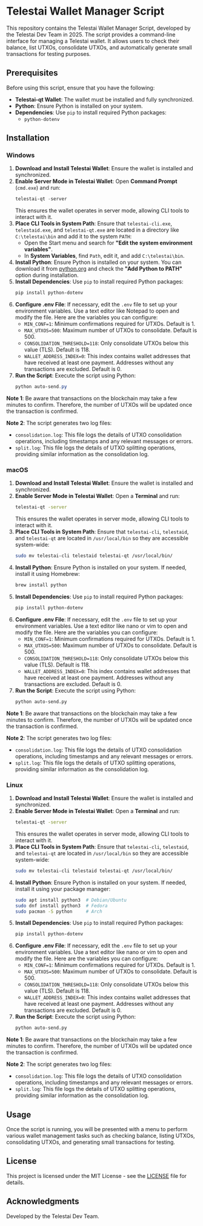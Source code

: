 # Telestai Wallet Manager Script

This repository contains the Telestai Wallet Manager Script, developed by the Telestai Dev Team in 2025. The script provides a command-line interface for managing a Telestai wallet. It allows users to check their balance, list UTXOs, consolidate UTXOs, and automatically generate small transactions for testing purposes.

## Prerequisites

Before using this script, ensure that you have the following:

- **Telestai-qt Wallet**: The wallet must be installed and fully synchronized.
- **Python**: Ensure Python is installed on your system.
- **Dependencies**: Use `pip` to install required Python packages:
    - `python-dotenv`

## Installation

### Windows

1. **Download and Install Telestai Wallet**: Ensure the wallet is installed and synchronized.  
2. **Enable Server Mode in Telestai Wallet**: Open **Command Prompt** (`cmd.exe`) and run:  
   ```powershell
   telestai-qt -server
   ```  
   This ensures the wallet operates in server mode, allowing CLI tools to interact with it.  
3. **Place CLI Tools in System Path**: Ensure that `telestai-cli.exe`, `telestaid.exe`, and `telestai-qt.exe` are located in a directory like `C:\telestai\bin` and add it to the system `PATH`:  
   - Open the Start menu and search for **"Edit the system environment variables"**.  
   - In **System Variables**, find `Path`, edit it, and add `C:\telestai\bin`.  
4. **Install Python**: Ensure Python is installed on your system. You can download it from [python.org](https://www.python.org/downloads/) and check the **"Add Python to PATH"** option during installation.  
5. **Install Dependencies**: Use `pip` to install required Python packages:  
   ```powershell
   pip install python-dotenv
   ```  
6. **Configure .env File**: If necessary, edit the `.env` file to set up your environment variables. Use a text editor like Notepad to open and modify the file. Here are the variables you can configure:
   - `MIN_CONF=1`: Minimum confirmations required for UTXOs. Default is 1.
   - `MAX_UTXOS=500`: Maximum number of UTXOs to consolidate. Default is 500.
   - `CONSOLIDATION_THRESHOLD=118`: Only consolidate UTXOs below this value (TLS). Default is 118.
   - `WALLET_ADDRESS_INDEX=0`: This index contains wallet addresses that have received at least one payment. Addresses without any transactions are excluded. Default is 0.
7. **Run the Script**: Execute the script using Python:  
   ```powershell
   python auto-send.py
   ```  

**Note 1**: Be aware that transactions on the blockchain may take a few minutes to confirm. Therefore, the number of UTXOs will be updated once the transaction is confirmed.

**Note 2**: The script generates two log files:
- `consolidation.log`: This file logs the details of UTXO consolidation operations, including timestamps and any relevant messages or errors.
- `split.log`: This file logs the details of UTXO splitting operations, providing similar information as the consolidation log.

### macOS

1. **Download and Install Telestai Wallet**: Ensure the wallet is installed and synchronized.  
2. **Enable Server Mode in Telestai Wallet**: Open a **Terminal** and run:  
   ```bash
   telestai-qt -server
   ```  
   This ensures the wallet operates in server mode, allowing CLI tools to interact with it.  
3. **Place CLI Tools in System Path**: Ensure that `telestai-cli`, `telestaid`, and `telestai-qt` are located in `/usr/local/bin` so they are accessible system-wide:  
   ```bash
   sudo mv telestai-cli telestaid telestai-qt /usr/local/bin/
   ```  
4. **Install Python**: Ensure Python is installed on your system. If needed, install it using Homebrew:  
   ```bash
   brew install python
   ```  
5. **Install Dependencies**: Use `pip` to install required Python packages:  
   ```bash
   pip install python-dotenv
   ```  
6. **Configure .env File**: If necessary, edit the `.env` file to set up your environment variables. Use a text editor like nano or vim to open and modify the file. Here are the variables you can configure:
   - `MIN_CONF=1`: Minimum confirmations required for UTXOs. Default is 1.
   - `MAX_UTXOS=500`: Maximum number of UTXOs to consolidate. Default is 500.
   - `CONSOLIDATION_THRESHOLD=118`: Only consolidate UTXOs below this value (TLS). Default is 118.
   - `WALLET_ADDRESS_INDEX=0`: This index contains wallet addresses that have received at least one payment. Addresses without any transactions are excluded. Default is 0.
7. **Run the Script**: Execute the script using Python:  
   ```bash
   python auto-send.py
   ```  

**Note 1**: Be aware that transactions on the blockchain may take a few minutes to confirm. Therefore, the number of UTXOs will be updated once the transaction is confirmed.

**Note 2**: The script generates two log files:
- `consolidation.log`: This file logs the details of UTXO consolidation operations, including timestamps and any relevant messages or errors.
- `split.log`: This file logs the details of UTXO splitting operations, providing similar information as the consolidation log.

### Linux

1. **Download and Install Telestai Wallet**: Ensure the wallet is installed and synchronized.  
2. **Enable Server Mode in Telestai Wallet**: Open a **Terminal** and run:  
   ```bash
   telestai-qt -server
   ```  
   This ensures the wallet operates in server mode, allowing CLI tools to interact with it.  
3. **Place CLI Tools in System Path**: Ensure that `telestai-cli`, `telestaid`, and `telestai-qt` are located in `/usr/local/bin` so they are accessible system-wide:  
   ```bash
   sudo mv telestai-cli telestaid telestai-qt /usr/local/bin/
   ```  
4. **Install Python**: Ensure Python is installed on your system. If needed, install it using your package manager:  
   ```bash
   sudo apt install python3  # Debian/Ubuntu  
   sudo dnf install python3  # Fedora  
   sudo pacman -S python     # Arch  
   ```  
5. **Install Dependencies**: Use `pip` to install required Python packages:  
   ```bash
   pip install python-dotenv
   ```  
6. **Configure .env File**: If necessary, edit the `.env` file to set up your environment variables. Use a text editor like nano or vim to open and modify the file. Here are the variables you can configure:
   - `MIN_CONF=1`: Minimum confirmations required for UTXOs. Default is 1.
   - `MAX_UTXOS=500`: Maximum number of UTXOs to consolidate. Default is 500.
   - `CONSOLIDATION_THRESHOLD=118`: Only consolidate UTXOs below this value (TLS). Default is 118.
   - `WALLET_ADDRESS_INDEX=0`: This index contains wallet addresses that have received at least one payment. Addresses without any transactions are excluded. Default is 0.
7. **Run the Script**: Execute the script using Python:  
   ```bash
   python auto-send.py
   ```  

**Note 1**: Be aware that transactions on the blockchain may take a few minutes to confirm. Therefore, the number of UTXOs will be updated once the transaction is confirmed.

**Note 2**: The script generates two log files:
- `consolidation.log`: This file logs the details of UTXO consolidation operations, including timestamps and any relevant messages or errors.
- `split.log`: This file logs the details of UTXO splitting operations, providing similar information as the consolidation log.

## Usage

Once the script is running, you will be presented with a menu to perform various wallet management tasks such as checking balance, listing UTXOs, consolidating UTXOs, and generating small transactions for testing.

## License

This project is licensed under the MIT License - see the [LICENSE](LICENSE) file for details.

## Acknowledgments

Developed by the Telestai Dev Team. 